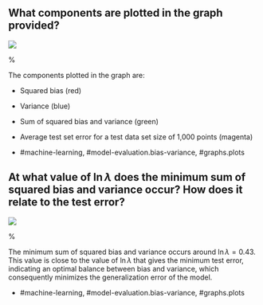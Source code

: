 ## What components are plotted in the graph provided?

![](https://cdn.mathpix.com/cropped/2024_05_26_a42f38fa62538bcdd4efg-1.jpg?height=544&width=901&top_left_y=214&top_left_x=756)

%

The components plotted in the graph are:
- Squared bias (red)
- Variance (blue)
- Sum of squared bias and variance (green)
- Average test set error for a test data set size of 1,000 points (magenta)

- #machine-learning, #model-evaluation.bias-variance, #graphs.plots

## At what value of $\ln \lambda$ does the minimum sum of squared bias and variance occur? How does it relate to the test error?

![](https://cdn.mathpix.com/cropped/2024_05_26_a42f38fa62538bcdd4efg-1.jpg?height=544&width=901&top_left_y=214&top_left_x=756)

%

The minimum sum of squared bias and variance occurs around $\ln \lambda = 0.43$. This value is close to the value of $\ln \lambda$ that gives the minimum test error, indicating an optimal balance between bias and variance, which consequently minimizes the generalization error of the model.

- #machine-learning, #model-evaluation.bias-variance, #graphs.plots
